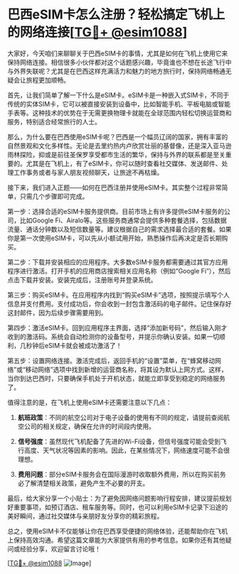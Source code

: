 # 巴西eSIM卡怎么注册？轻松搞定飞机上的网络连接[[TG💪+ @esim1088](https://t.me/s/esim1088)]

大家好，今天咱们来聊聊关于巴西eSIM卡的事情，尤其是如何在飞机上使用它来保持网络连接。相信很多小伙伴都对这个话题感兴趣，毕竟谁也不想在长途飞行中与外界失联呢？尤其是在巴西这样充满活力和魅力的地方旅行时，保持网络畅通无疑会让旅程更加顺畅。

首先，让我们简单了解一下什么是eSIM卡。eSIM卡是一种嵌入式SIM卡，不同于传统的实体SIM卡，它可以被直接安装到设备中，比如智能手机、平板电脑或智能手表等。这种技术的优势在于无需更换物理卡就能在全球范围内轻松切换运营商和服务，特别适合经常旅行的人士。

那么，为什么要在巴西使用eSIM卡呢？巴西是一个幅员辽阔的国家，拥有丰富的自然景观和文化多样性。无论是去里约热内卢欣赏壮丽的基督像，还是深入亚马逊雨林探险，抑或是前往圣保罗享受都市生活的繁华，保持与外界的联系都是至关重要的。尤其是在飞机上，有了eSIM卡，你可以随时查看社交媒体、发送邮件、处理工作事务或者与家人朋友视频聊天，让旅途不再枯燥。

接下来，我们进入正题——如何在巴西注册并使用eSIM卡。其实整个过程非常简单，只需几个步骤即可完成。

第一步：选择合适的eSIM卡服务提供商。目前市场上有许多提供eSIM卡服务的公司，比如Google Fi、Airalo等。这些服务商通常会提供多种套餐选择，包括数据流量、通话分钟数以及短信数量等。建议根据自己的需求选择最合适的套餐。如果你是第一次使用eSIM卡，可以先从小额试用开始，熟悉操作后再决定是否长期购买。

第二步：下载并安装相应的应用程序。大多数eSIM卡服务都需要通过其官方应用程序进行激活。打开手机的应用商店搜索相关应用名称（例如“Google Fi”），然后点击下载并安装。安装完成后，注册账号并登录系统。

第三步：购买eSIM卡。在应用程序内找到“购买eSIM卡”选项，按照提示填写个人信息并支付费用。支付成功后，你会收到一封包含激活码的电子邮件。记住保存好这封邮件，因为后续步骤需要用到。

第四步：激活eSIM卡。回到应用程序主界面，选择“添加新号码”，然后输入刚才收到的激活码。系统会自动检测你的设备型号，并提示你确认安装。如果一切顺利，几秒钟后eSIM卡就会被成功激活了！

第五步：设置网络连接。激活完成后，返回手机的“设置”菜单，在“蜂窝移动网络”或“移动网络”选项中找到新增的运营商名称，将其设为默认上网方式。这样，当你到达巴西时，只要确保手机处于开机状态，就能立即享受到稳定的网络服务了。

值得注意的是，在飞机上使用eSIM卡还需要注意以下几点：

1. **航班政策**：不同的航空公司对于电子设备的使用有不同的规定，请提前查阅航空公司的相关规定，确保在允许的时间段内使用。
   
2. **信号强度**：虽然现代飞机配备了先进的Wi-Fi设备，但信号强度可能会受到飞行高度、天气状况等因素的影响。因此，在某些情况下，网络速度可能不会很理想。
   
3. **费用问题**：部分eSIM卡服务会在国际漫游时收取额外费用，所以在购买前务必了解清楚相关政策，避免产生不必要的开支。

最后，给大家分享一个小贴士：为了避免因网络问题影响行程安排，建议提前规划好重要事项，如预订酒店、租车服务等。同时，也可以利用eSIM卡记录下沿途的美好瞬间，通过社交媒体与亲朋好友分享你的精彩旅程。

总之，使用eSIM卡不仅能够让你在巴西享受便捷的网络体验，还能帮助你在飞机上保持高效沟通。希望这篇文章能为大家提供有用的参考信息。如果你还有其他疑问或经验分享，欢迎留言讨论哦！

[[TG💪+ @esim1088](https://t.me/s/esim1088) ![Image](https://i.postimg.cc/4NQfJmqS/Snipaste-2025-05-13-00-14-12.png)]